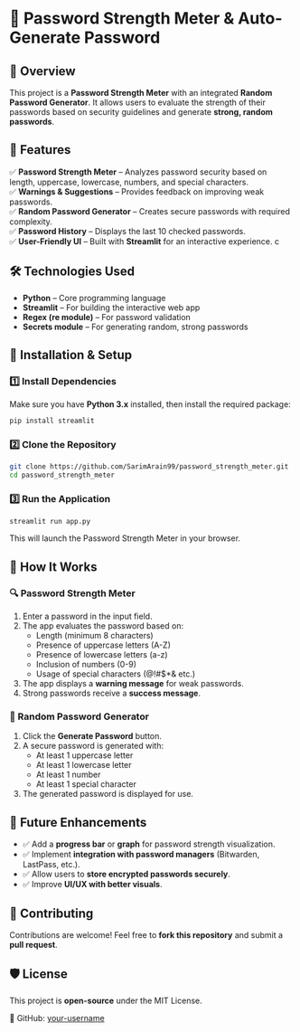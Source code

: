 # 🔐 Password Strength Meter & Auto-Generate Password

## 📌 Overview

This project is a **Password Strength Meter** with an integrated **Random Password Generator**. It allows users to evaluate the strength of their passwords based on security guidelines and generate **strong, random passwords**.

## 🚀 Features

✅ **Password Strength Meter** – Analyzes password security based on length, uppercase, lowercase, numbers, and special characters.  
✅ **Warnings & Suggestions** – Provides feedback on improving weak passwords.  
✅ **Random Password Generator** – Creates secure passwords with required complexity.  
✅ **Password History** – Displays the last 10 checked passwords.  
✅ **User-Friendly UI** – Built with **Streamlit** for an interactive experience.
c
## 🛠️ Technologies Used

- **Python** – Core programming language
- **Streamlit** – For building the interactive web app
- **Regex (re module)** – For password validation
- **Secrets module** – For generating random, strong passwords

## 📜 Installation & Setup

### 1️⃣ Install Dependencies

Make sure you have **Python 3.x** installed, then install the required package:

```sh
pip install streamlit
```

### 2️⃣ Clone the Repository

```sh
git clone https://github.com/SarimArain99/password_strength_meter.git
cd password_strength_meter
```

### 3️⃣ Run the Application

```sh
streamlit run app.py
```

This will launch the Password Strength Meter in your browser.

## 🎯 How It Works

### 🔍 Password Strength Meter

1. Enter a password in the input field.
2. The app evaluates the password based on:
   - Length (minimum 8 characters)
   - Presence of uppercase letters (A-Z)
   - Presence of lowercase letters (a-z)
   - Inclusion of numbers (0-9)
   - Usage of special characters (@!#$\*& etc.)
3. The app displays a **warning message** for weak passwords.
4. Strong passwords receive a **success message**.

### 🔑 Random Password Generator

1. Click the **Generate Password** button.
2. A secure password is generated with:
   - At least 1 uppercase letter
   - At least 1 lowercase letter
   - At least 1 number
   - At least 1 special character
3. The generated password is displayed for use.

## 🔗 Future Enhancements

- ✅ Add a **progress bar** or **graph** for password strength visualization.
- ✅ Implement **integration with password managers** (Bitwarden, LastPass, etc.).
- ✅ Allow users to **store encrypted passwords securely**.
- ✅ Improve **UI/UX with better visuals**.

## 🤝 Contributing

Contributions are welcome! Feel free to **fork this repository** and submit a **pull request**.

## 🛡️ License

This project is **open-source** under the MIT License.

🔗 GitHub: [your-username](https://https://github.com/SarimArain99)
